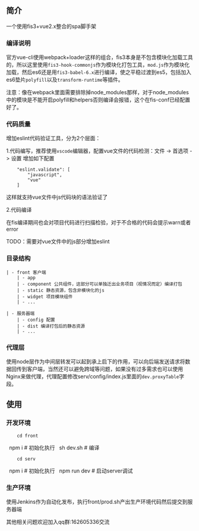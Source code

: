 ## 简介

一个使用fis3+vue2.x整合的spa脚手架

### 编译说明

官方vue-cli使用webpack+loader这样的组合，fis3本身是不包含模块化加载工具的，所以这里使用`fis3-hook-commonjs`作为模块化打包工具，`mod.js`作为模块化加载，然后es6还是用`fis3-babel-6.x`进行编译，使之平稳过渡到es5，包括加入es6垫片`polyfill`以及`transform-runtime`等插件。

注意：像在webpack里面需要排除掉node_modules那样，对于node_modules中的模块是不能开启polyfill和helpers否则编译会报错，这个在fis-conf已经配置好了。

### 代码质量

增加eslint代码验证工具，分为2个层面：

1.代码编写，推荐使用`vscode`编辑器，配置vue文件的代码检测：文件 -> 首选项 -> 设置 增加如下配置

        "eslint.validate": [
            "javascript",
            "vue"
        ]

这样就支持vue文件中js代码块的语法验证了

2.代码编译

在fis编译期间也会对项目代码进行扫描检验，对于不合格的代码会提示warn或者error

TODO：需要对vue文件中的js部分增加eslint

### 目录结构

    | - front 客户端
        | - app 
        | - component 公共组件，这部分可以单独迁出业务项目（视情况而定）编译打包
        | - static 静态资源，包含非模块化的js
        | - widget 项目模块组件
        | - ...

    | - 服务器端
        | - config 配置
        | - dist 编译打包后的静态资源
        | - ...

### 代理层

使用node层作为中间层转发可以起到承上启下的作用，可以向后端发送请求将数据回传到客户端，当然还可以避免跨域等问题，如果没有过多需求也可以使用Nginx来做代理，代理配置修改serv/config/index.js里面的`dev.proxyTable`字段。

## 使用

### 开发环境

        cd front
        npm i # 初始化执行
        sh dev.sh # 编译

        cd serv
        npm i # 初始化执行
        npm run dev # 启动server调试

### 生产环境

使用Jenkins作为自动化发布，执行front/prod.sh产出生产环境代码然后提交到服务器端

其他相关问题欢迎加入qq群:162605336交流
